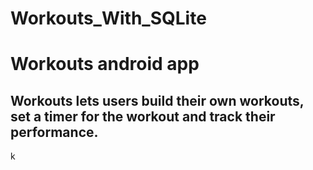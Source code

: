 # Workouts_With_SQLite
# Workouts android app  
## Workouts lets users build their own workouts, set a timer for the workout and track their performance.  

k
